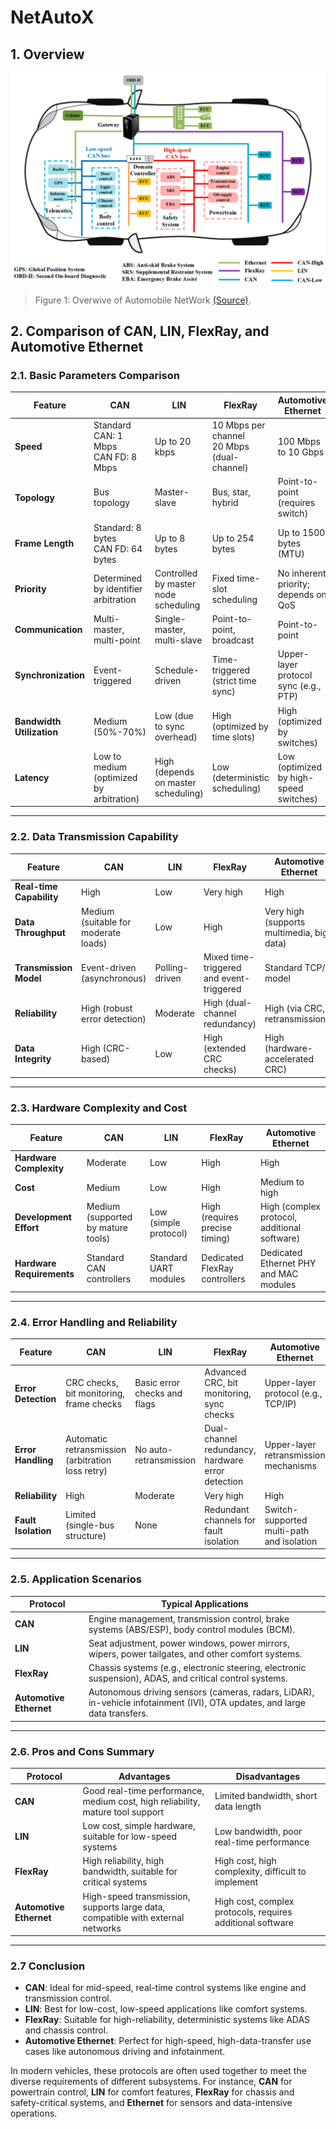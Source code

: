 # NetAutoX

## 1. Overview
![Overview of Automobile NetWork ()](figs/automobile_network.webp "Overview of Automobile NetWork")
> Figure 1: Overwive of Automobile NetWork [(Source)](https://softwareg.com.au/blogs/internet-security/automobile-can-bus-network-security-and-vulnerabilities).

## 2. Comparison of CAN, LIN, FlexRay, and Automotive Ethernet

### 2.1. Basic Parameters Comparison

| Feature             | **CAN**                               | **LIN**                                | **FlexRay**                            | **Automotive Ethernet**               |
|---------------------|---------------------------------------|----------------------------------------|----------------------------------------|---------------------------------------|
| **Speed**           | Standard CAN: 1 Mbps<br>CAN FD: 8 Mbps | Up to 20 kbps                          | 10 Mbps per channel<br>20 Mbps (dual-channel) | 100 Mbps to 10 Gbps                 |
| **Topology**        | Bus topology                          | Master-slave                           | Bus, star, hybrid                      | Point-to-point (requires switch)     |
| **Frame Length**    | Standard: 8 bytes<br>CAN FD: 64 bytes | Up to 8 bytes                          | Up to 254 bytes                        | Up to 1500 bytes (MTU)               |
| **Priority**        | Determined by identifier arbitration  | Controlled by master node scheduling   | Fixed time-slot scheduling             | No inherent priority; depends on QoS |
| **Communication**   | Multi-master, multi-point             | Single-master, multi-slave             | Point-to-point, broadcast              | Point-to-point                       |
| **Synchronization** | Event-triggered                      | Schedule-driven                        | Time-triggered (strict time sync)      | Upper-layer protocol sync (e.g., PTP) |
| **Bandwidth Utilization** | Medium (50%-70%)               | Low (due to sync overhead)             | High (optimized by time slots)         | High (optimized by switches)         |
| **Latency**         | Low to medium (optimized by arbitration) | High (depends on master scheduling)  | Low (deterministic scheduling)         | Low (optimized by high-speed switches) |

---

### 2.2. Data Transmission Capability

| Feature             | **CAN**                               | **LIN**                                | **FlexRay**                            | **Automotive Ethernet**               |
|---------------------|---------------------------------------|----------------------------------------|----------------------------------------|---------------------------------------|
| **Real-time Capability** | High                           | Low                                    | Very high                              | High                                 |
| **Data Throughput** | Medium (suitable for moderate loads)  | Low                                    | High                                   | Very high (supports multimedia, big data) |
| **Transmission Model** | Event-driven (asynchronous)       | Polling-driven                         | Mixed time-triggered and event-triggered | Standard TCP/IP model               |
| **Reliability**     | High (robust error detection)         | Moderate                               | High (dual-channel redundancy)         | High (via CRC, retransmissions)      |
| **Data Integrity**  | High (CRC-based)                     | Low                                    | High (extended CRC checks)             | High (hardware-accelerated CRC)      |

---

### 2.3. Hardware Complexity and Cost

| Feature             | **CAN**                               | **LIN**                                | **FlexRay**                            | **Automotive Ethernet**               |
|---------------------|---------------------------------------|----------------------------------------|----------------------------------------|---------------------------------------|
| **Hardware Complexity** | Moderate                         | Low                                    | High                                   | High                                 |
| **Cost**            | Medium                               | Low                                    | High                                   | Medium to high                       |
| **Development Effort** | Medium (supported by mature tools) | Low (simple protocol)                  | High (requires precise timing)         | High (complex protocol, additional software) |
| **Hardware Requirements** | Standard CAN controllers       | Standard UART modules                  | Dedicated FlexRay controllers          | Dedicated Ethernet PHY and MAC modules |

---

### 2.4. Error Handling and Reliability

| Feature             | **CAN**                               | **LIN**                                | **FlexRay**                            | **Automotive Ethernet**               |
|---------------------|---------------------------------------|----------------------------------------|----------------------------------------|---------------------------------------|
| **Error Detection** | CRC checks, bit monitoring, frame checks | Basic error checks and flags         | Advanced CRC, bit monitoring, sync checks | Upper-layer protocol (e.g., TCP/IP)  |
| **Error Handling**  | Automatic retransmission (arbitration loss retry) | No auto-retransmission                | Dual-channel redundancy, hardware error detection | Upper-layer retransmission mechanisms |
| **Reliability**     | High                                 | Moderate                              | Very high                              | High                                 |
| **Fault Isolation** | Limited (single-bus structure)        | None                                   | Redundant channels for fault isolation | Switch-supported multi-path and isolation |

---

### 2.5. Application Scenarios

| Protocol            | **Typical Applications**                                                                              |
|---------------------|-------------------------------------------------------------------------------------------------------|
| **CAN**             | Engine management, transmission control, brake systems (ABS/ESP), body control modules (BCM).         |
| **LIN**             | Seat adjustment, power windows, power mirrors, wipers, power tailgates, and other comfort systems.    |
| **FlexRay**         | Chassis systems (e.g., electronic steering, electronic suspension), ADAS, and critical control systems. |
| **Automotive Ethernet** | Autonomous driving sensors (cameras, radars, LiDAR), in-vehicle infotainment (IVI), OTA updates, and large data transfers. |

---

### 2.6. Pros and Cons Summary

| Protocol            | **Advantages**                                   | **Disadvantages**                           |
|---------------------|-------------------------------------------------|-------------------------------------------|
| **CAN**             | Good real-time performance, medium cost, high reliability, mature tool support | Limited bandwidth, short data length      |
| **LIN**             | Low cost, simple hardware, suitable for low-speed systems | Low bandwidth, poor real-time performance |
| **FlexRay**         | High reliability, high bandwidth, suitable for critical systems | High cost, high complexity, difficult to implement |
| **Automotive Ethernet** | High-speed transmission, supports large data, compatible with external networks | High cost, complex protocols, requires additional software |

---

### 2.7 Conclusion

- **CAN**: Ideal for mid-speed, real-time control systems like engine and transmission control.
- **LIN**: Best for low-cost, low-speed applications like comfort systems.
- **FlexRay**: Suitable for high-reliability, deterministic systems like ADAS and chassis control.
- **Automotive Ethernet**: Perfect for high-speed, high-data-transfer use cases like autonomous driving and infotainment.

In modern vehicles, these protocols are often used together to meet the diverse requirements of different subsystems. For instance, **CAN** for powertrain control, **LIN** for comfort features, **FlexRay** for chassis and safety-critical systems, and **Ethernet** for sensors and data-intensive operations.